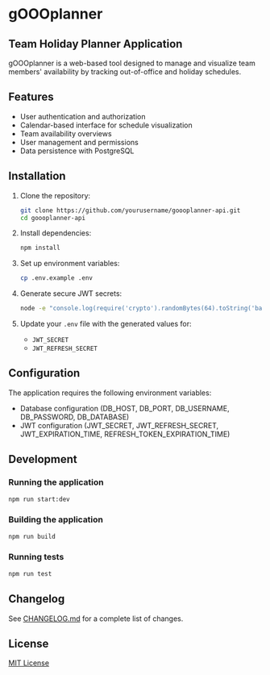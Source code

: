 # gOOOplanner

## Team Holiday Planner Application

gOOOplanner is a web-based tool designed to manage and visualize team members' availability by tracking out-of-office and holiday schedules.

## Features

- User authentication and authorization
- Calendar-based interface for schedule visualization
- Team availability overviews
- User management and permissions
- Data persistence with PostgreSQL

## Installation

1. Clone the repository:
   ```bash
   git clone https://github.com/yourusername/goooplanner-api.git
   cd goooplanner-api
   ```

2. Install dependencies:
   ```bash
   npm install
   ```

3. Set up environment variables:
   ```bash
   cp .env.example .env
   ```

4. Generate secure JWT secrets:
   ```bash
   node -e "console.log(require('crypto').randomBytes(64).toString('base64'));"
   ```

5. Update your `.env` file with the generated values for:
   - `JWT_SECRET`
   - `JWT_REFRESH_SECRET`

## Configuration

The application requires the following environment variables:

- Database configuration (DB_HOST, DB_PORT, DB_USERNAME, DB_PASSWORD, DB_DATABASE)
- JWT configuration (JWT_SECRET, JWT_REFRESH_SECRET, JWT_EXPIRATION_TIME, REFRESH_TOKEN_EXPIRATION_TIME)

## Development

### Running the application
```bash
npm run start:dev
```

### Building the application
```bash
npm run build
```

### Running tests
```bash
npm run test
```

## Changelog

See [CHANGELOG.md](CHANGELOG.md) for a complete list of changes.

## License

[MIT License](LICENSE)
